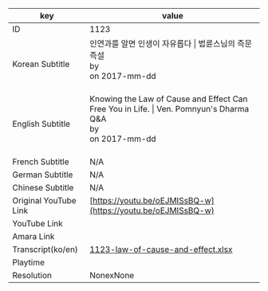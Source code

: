 |  key  |  value  |
|-------|---------|
| ID            | 1123 |
| Korean Subtitle | 인연과를 알면 인생이 자유롭다 \| 법륜스님의 즉문즉설<br>by <br>on 2017-mm-dd<br><br>|
| English Subtitle | Knowing the Law of Cause and Effect Can Free You in Life. \| Ven. Pomnyun's Dharma Q&A<br>by <br>on 2017-mm-dd<br><br>|
| French Subtitle | N/A |
| German Subtitle | N/A |
| Chinese Subtitle | N/A |
| Original YouTube Link  | [https://youtu.be/oEJMISsBQ-w](https://youtu.be/oEJMISsBQ-w) |
| YouTube Link  |  |
| Amara Link    |  |
| Transcript(ko/en) | [1123-law-of-cause-and-effect.xlsx](https://github.com/jungtosociety/dharma-qna/raw/master/sub/1123/1123-law-of-cause-and-effect.xlsx) |
| Playtime |  |
| Resolution | NonexNone|
